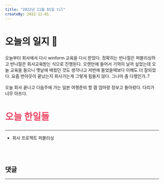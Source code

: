 ```yaml
---
title: "2022년 11월 01일 til"
createBy: 2022-11-01
---
```



##  <h2 style="font-size: 30px">오늘의 일지 🎪</h2>
오늘부터 회사에서 다시 winform 교육을 다시 받았다. 정확히는 반나절은 퍼블리싱하고 반나절은 회사교육받는 식으로 진행된다. 오랜만에 들어서 기억이 날까 싶었는데 오늘 교육을 들으니 옛날에 배웠던 것도 생각나고 저번에 들었을때보다 이해도 더 잘되었다. 요즘 번아웃이 끝났는지 회사가는게 그렇게 힘들지 않다. 그나마 좀 다행인가..?
<br>
<br>
오늘 회사 끝나고 다음주에 가는 일본 여행준비 할 꼄 엄마랑 장보고  돌아왔다. 다리가 너무 아프다. 


## <h2 style="color: #ee4867; font-size: 30px">오늘 한일들</h2>
--- 
- 회사 프로젝트 퍼블리싱

<br>
<br>

## 댓글
---
<br>

<Comment />
